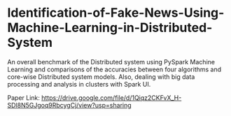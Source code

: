 # Identification-of-Fake-News-Using-Machine-Learning-in-Distributed-System

An overall benchmark of the Distributed system using PySpark Machine Learning and comparisons of the accuracies between four algorithms and core-wise Distributed system models. Also, dealing with big data processing and analysis in clusters with Spark UI.

Paper Link: https://drive.google.com/file/d/1Qiqz2CKFvX_H-SDl8N5GJgoq9RbcygCj/view?usp=sharing
